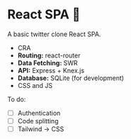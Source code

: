 # React SPA 🦖

A basic twitter clone React SPA.

- CRA
- **Routing:** react-router
- **Data Fetching:** SWR
- **API:** Express + Knex.js
- **Database:** SQLite (for development)
- CSS and JS

To do: 

- [ ] Authentication
- [ ] Code splitting
- [ ] Tailwind -> CSS 
